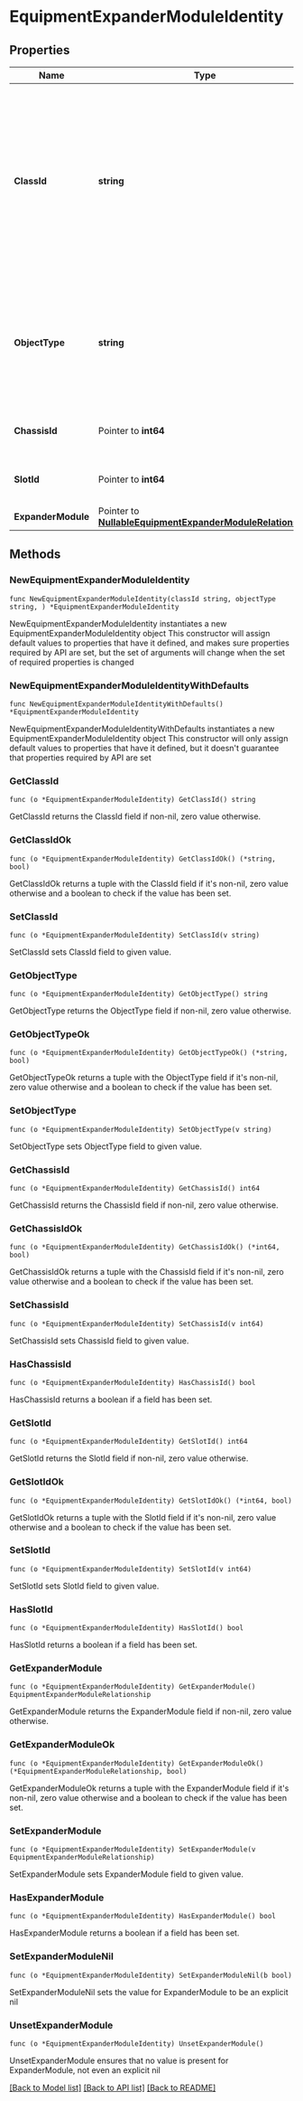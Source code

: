 # EquipmentExpanderModuleIdentity

## Properties

Name | Type | Description | Notes
------------ | ------------- | ------------- | -------------
**ClassId** | **string** | The fully-qualified name of the instantiated, concrete type. This property is used as a discriminator to identify the type of the payload when marshaling and unmarshaling data. | [default to "equipment.ExpanderModuleIdentity"]
**ObjectType** | **string** | The fully-qualified name of the instantiated, concrete type. The value should be the same as the &#39;ClassId&#39; property. | [default to "equipment.ExpanderModuleIdentity"]
**ChassisId** | Pointer to **int64** | Chassis Identifier of an expander module. | [optional] [readonly] 
**SlotId** | Pointer to **int64** | Chassis slot number of an expander module. | [optional] [readonly] 
**ExpanderModule** | Pointer to [**NullableEquipmentExpanderModuleRelationship**](EquipmentExpanderModuleRelationship.md) |  | [optional] 

## Methods

### NewEquipmentExpanderModuleIdentity

`func NewEquipmentExpanderModuleIdentity(classId string, objectType string, ) *EquipmentExpanderModuleIdentity`

NewEquipmentExpanderModuleIdentity instantiates a new EquipmentExpanderModuleIdentity object
This constructor will assign default values to properties that have it defined,
and makes sure properties required by API are set, but the set of arguments
will change when the set of required properties is changed

### NewEquipmentExpanderModuleIdentityWithDefaults

`func NewEquipmentExpanderModuleIdentityWithDefaults() *EquipmentExpanderModuleIdentity`

NewEquipmentExpanderModuleIdentityWithDefaults instantiates a new EquipmentExpanderModuleIdentity object
This constructor will only assign default values to properties that have it defined,
but it doesn't guarantee that properties required by API are set

### GetClassId

`func (o *EquipmentExpanderModuleIdentity) GetClassId() string`

GetClassId returns the ClassId field if non-nil, zero value otherwise.

### GetClassIdOk

`func (o *EquipmentExpanderModuleIdentity) GetClassIdOk() (*string, bool)`

GetClassIdOk returns a tuple with the ClassId field if it's non-nil, zero value otherwise
and a boolean to check if the value has been set.

### SetClassId

`func (o *EquipmentExpanderModuleIdentity) SetClassId(v string)`

SetClassId sets ClassId field to given value.


### GetObjectType

`func (o *EquipmentExpanderModuleIdentity) GetObjectType() string`

GetObjectType returns the ObjectType field if non-nil, zero value otherwise.

### GetObjectTypeOk

`func (o *EquipmentExpanderModuleIdentity) GetObjectTypeOk() (*string, bool)`

GetObjectTypeOk returns a tuple with the ObjectType field if it's non-nil, zero value otherwise
and a boolean to check if the value has been set.

### SetObjectType

`func (o *EquipmentExpanderModuleIdentity) SetObjectType(v string)`

SetObjectType sets ObjectType field to given value.


### GetChassisId

`func (o *EquipmentExpanderModuleIdentity) GetChassisId() int64`

GetChassisId returns the ChassisId field if non-nil, zero value otherwise.

### GetChassisIdOk

`func (o *EquipmentExpanderModuleIdentity) GetChassisIdOk() (*int64, bool)`

GetChassisIdOk returns a tuple with the ChassisId field if it's non-nil, zero value otherwise
and a boolean to check if the value has been set.

### SetChassisId

`func (o *EquipmentExpanderModuleIdentity) SetChassisId(v int64)`

SetChassisId sets ChassisId field to given value.

### HasChassisId

`func (o *EquipmentExpanderModuleIdentity) HasChassisId() bool`

HasChassisId returns a boolean if a field has been set.

### GetSlotId

`func (o *EquipmentExpanderModuleIdentity) GetSlotId() int64`

GetSlotId returns the SlotId field if non-nil, zero value otherwise.

### GetSlotIdOk

`func (o *EquipmentExpanderModuleIdentity) GetSlotIdOk() (*int64, bool)`

GetSlotIdOk returns a tuple with the SlotId field if it's non-nil, zero value otherwise
and a boolean to check if the value has been set.

### SetSlotId

`func (o *EquipmentExpanderModuleIdentity) SetSlotId(v int64)`

SetSlotId sets SlotId field to given value.

### HasSlotId

`func (o *EquipmentExpanderModuleIdentity) HasSlotId() bool`

HasSlotId returns a boolean if a field has been set.

### GetExpanderModule

`func (o *EquipmentExpanderModuleIdentity) GetExpanderModule() EquipmentExpanderModuleRelationship`

GetExpanderModule returns the ExpanderModule field if non-nil, zero value otherwise.

### GetExpanderModuleOk

`func (o *EquipmentExpanderModuleIdentity) GetExpanderModuleOk() (*EquipmentExpanderModuleRelationship, bool)`

GetExpanderModuleOk returns a tuple with the ExpanderModule field if it's non-nil, zero value otherwise
and a boolean to check if the value has been set.

### SetExpanderModule

`func (o *EquipmentExpanderModuleIdentity) SetExpanderModule(v EquipmentExpanderModuleRelationship)`

SetExpanderModule sets ExpanderModule field to given value.

### HasExpanderModule

`func (o *EquipmentExpanderModuleIdentity) HasExpanderModule() bool`

HasExpanderModule returns a boolean if a field has been set.

### SetExpanderModuleNil

`func (o *EquipmentExpanderModuleIdentity) SetExpanderModuleNil(b bool)`

 SetExpanderModuleNil sets the value for ExpanderModule to be an explicit nil

### UnsetExpanderModule
`func (o *EquipmentExpanderModuleIdentity) UnsetExpanderModule()`

UnsetExpanderModule ensures that no value is present for ExpanderModule, not even an explicit nil

[[Back to Model list]](../README.md#documentation-for-models) [[Back to API list]](../README.md#documentation-for-api-endpoints) [[Back to README]](../README.md)



